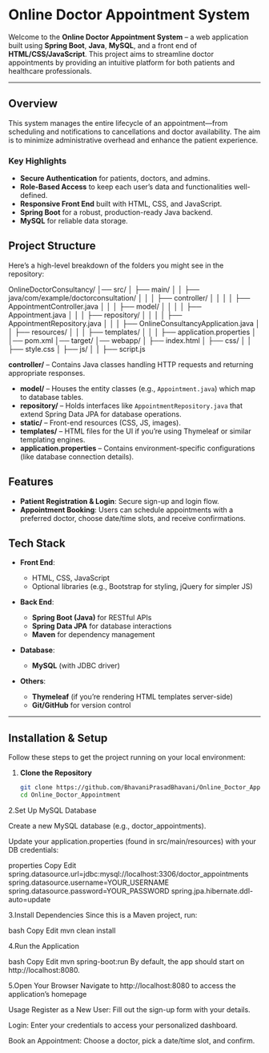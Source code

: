 # Online Doctor Appointment System

Welcome to the **Online Doctor Appointment System** – a web application built using **Spring Boot**, **Java**, **MySQL**, and a front end of **HTML/CSS/JavaScript**. This project aims to streamline doctor appointments by providing an intuitive platform for both patients and healthcare professionals.

---
## Overview
This system manages the entire lifecycle of an appointment—from scheduling and notifications to cancellations and doctor availability. The aim is to minimize administrative overhead and enhance the patient experience.

### Key Highlights
- **Secure Authentication** for patients, doctors, and admins.
- **Role-Based Access** to keep each user’s data and functionalities well-defined.
- **Responsive Front End** built with HTML, CSS, and JavaScript.
- **Spring Boot** for a robust, production-ready Java backend.
- **MySQL** for reliable data storage.

## Project Structure
Here’s a high-level breakdown of the folders you might see in the repository:


OnlineDoctorConsultancy/
│── src/
│   ├── main/
│   │   ├── java/com/example/doctorconsultation/
│   │   │   ├── controller/
│   │   │   │   ├── AppointmentController.java
│   │   │   ├── model/
│   │   │   │   ├── Appointment.java
│   │   │   ├── repository/
│   │   │   │   ├── AppointmentRepository.java
│   │   │   ├── OnlineConsultancyApplication.java
│   │   ├── resources/
│   │   │   ├── templates/
│   │   │   ├── application.properties
│   
│── pom.xml
│── target/
│── webapp/
│   ├── index.html
│   ├── css/
│   │   ├── style.css
│   ├── js/
│   │   ├── script.js



**controller/** – Contains Java classes handling HTTP requests and returning appropriate responses.
- **model/** – Houses the entity classes (e.g., `Appointment.java`) which map to database tables.
- **repository/** – Holds interfaces like `AppointmentRepository.java` that extend Spring Data JPA for database operations.
- **static/** – Front-end resources (CSS, JS, images).
- **templates/** – HTML files for the UI if you’re using Thymeleaf or similar templating engines.
- **application.properties** – Contains environment-specific configurations (like database connection details).

## Features
- **Patient Registration & Login**: Secure sign-up and login flow.
- **Appointment Booking**: Users can schedule appointments with a preferred doctor, choose date/time slots, and receive confirmations.

## Tech Stack
- **Front End**:  
  - HTML, CSS, JavaScript
  - Optional libraries (e.g., Bootstrap for styling, jQuery for simpler JS)

- **Back End**:  
  - **Spring Boot (Java)** for RESTful APIs
  - **Spring Data JPA** for database interactions
  - **Maven** for dependency management

- **Database**:  
  - **MySQL** (with JDBC driver)

- **Others**:  
  - **Thymeleaf** (if you’re rendering HTML templates server-side)  
  - **Git/GitHub** for version control

---
## Installation & Setup
Follow these steps to get the project running on your local environment:

1. **Clone the Repository**  
   ```bash
   git clone https://github.com/BhavaniPrasadBhavani/Online_Doctor_Appointment.git
   cd Online_Doctor_Appointment
2.Set Up MySQL Database

Create a new MySQL database (e.g., doctor_appointments).

Update your application.properties (found in src/main/resources) with your DB credentials:

properties
Copy
Edit
spring.datasource.url=jdbc:mysql://localhost:3306/doctor_appointments
spring.datasource.username=YOUR_USERNAME
spring.datasource.password=YOUR_PASSWORD
spring.jpa.hibernate.ddl-auto=update

3.Install Dependencies
Since this is a Maven project, run:

bash
Copy
Edit
mvn clean install

4.Run the Application

bash
Copy
Edit
mvn spring-boot:run
By default, the app should start on http://localhost:8080.

5.Open Your Browser
Navigate to http://localhost:8080 to access the application’s homepage



Usage
Register as a New User: Fill out the sign-up form with your details.

Login: Enter your credentials to access your personalized dashboard.

Book an Appointment: Choose a doctor, pick a date/time slot, and confirm.





